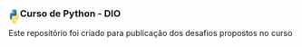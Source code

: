 ### Curso de Python - DIO <img align="left" alt="Arthur-Python" height="30" width="20" src="https://raw.githubusercontent.com/devicons/devicon/master/icons/python/python-original.svg"> 

Este repositório foi criado para publicação dos desafios propostos no curso
